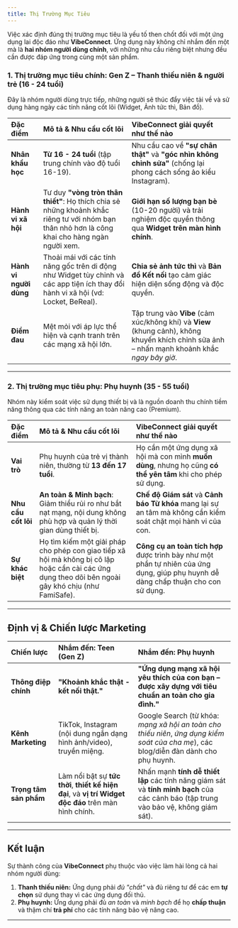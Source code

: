 ```yaml
---
title: Thị Trường Mục Tiêu
---
```


Việc xác định đúng thị trường mục tiêu là yếu tố then chốt đối với một ứng dụng lai độc đáo như **VibeConnect**. Ứng dụng này không chỉ nhắm đến một mà là **hai nhóm người dùng chính**, với những nhu cầu riêng biệt nhưng đều cần được đáp ứng trong cùng một sản phẩm.

### 1. Thị trường mục tiêu chính: Gen Z – Thanh thiếu niên & người trẻ (16 - 24 tuổi)

Đây là nhóm người dùng trực tiếp, những người sẽ thúc đẩy việc tải về và sử dụng hàng ngày các tính năng cốt lõi (Widget, Ảnh tức thì, Bản đồ).

| Đặc điểm               | Mô tả & Nhu cầu cốt lõi                                                                                                                        | **VibeConnect giải quyết như thế nào**                                                                                                        |
| :--------------------- | :--------------------------------------------------------------------------------------------------------------------------------------------- | :-------------------------------------------------------------------------------------------------------------------------------------------- |
| **Nhân khẩu học**      | **Từ 16 - 24 tuổi** (tập trung chính vào độ tuổi 16-19).                                                                                       | Nhu cầu cao về **"sự chân thật"** và **"góc nhìn không chỉnh sửa"** (chống lại phong cách sống ảo kiểu Instagram).                            |
| **Hành vi xã hội**     | Tư duy **"vòng tròn thân thiết"**: Họ thích chia sẻ những khoảnh khắc riêng tư với nhóm bạn thân nhỏ hơn là công khai cho hàng ngàn người xem. | **Giới hạn số lượng bạn bè** (10-20 người) và trải nghiệm độc quyền thông qua **Widget trên màn hình chính**.                                 |
| **Hành vi người dùng** | Thoải mái với các tính năng gốc trên di động như Widget tùy chỉnh và các app tiện ích thay đổi hành vi xã hội (vd: Locket, BeReal).            | **Chia sẻ ảnh tức thì** và **Bản đồ Kết nối** tạo cảm giác hiện diện sống động và độc quyền.                                                  |
| **Điểm đau**           | Mệt mỏi với áp lực thể hiện và cạnh tranh trên các mạng xã hội lớn.                                                                            | Tập trung vào **Vibe** (cảm xúc/không khí) và **View** (khung cảnh), không khuyến khích chỉnh sửa ảnh – nhấn mạnh khoảnh khắc _ngay bây giờ_. |

---

### 2. Thị trường mục tiêu phụ: Phụ huynh (35 - 55 tuổi)

Nhóm này kiểm soát việc sử dụng thiết bị và là nguồn doanh thu chính tiềm năng thông qua các tính năng an toàn nâng cao (Premium).

| Đặc điểm            | Mô tả & Nhu cầu cốt lõi                                                                                                                              | **VibeConnect giải quyết như thế nào**                                                                                             |
| :------------------ | :--------------------------------------------------------------------------------------------------------------------------------------------------- | :--------------------------------------------------------------------------------------------------------------------------------- |
| **Vai trò**         | Phụ huynh của trẻ vị thành niên, thường từ **13 đến 17 tuổi**.                                                                                       | Họ cần một ứng dụng xã hội mà con mình **muốn dùng**, nhưng họ cũng **có thể yên tâm** khi cho phép sử dụng.                       |
| **Nhu cầu cốt lõi** | **An toàn & Minh bạch**: Giảm thiểu rủi ro như bắt nạt mạng, nội dung không phù hợp và quản lý thời gian dùng thiết bị.                              | **Chế độ Giám sát** và **Cảnh báo Từ khóa** mang lại sự an tâm mà không cần kiểm soát chặt mọi hành vi của con.                    |
| **Sự khác biệt**    | Họ tìm kiếm một giải pháp cho phép con giao tiếp xã hội mà không bị cô lập hoặc cần cài các ứng dụng theo dõi bên ngoài gây khó chịu (như FamiSafe). | **Công cụ an toàn tích hợp** được trình bày như một phần tự nhiên của ứng dụng, giúp phụ huynh dễ dàng chấp thuận cho con sử dụng. |

---

## Định vị & Chiến lược Marketing

| Chiến lược             | Nhắm đến: Teen (Gen Z)                                                                                | Nhắm đến: Phụ huynh                                                                                                                   |
| :--------------------- | :---------------------------------------------------------------------------------------------------- | :------------------------------------------------------------------------------------------------------------------------------------ |
| **Thông điệp chính**   | **"Khoảnh khắc thật - kết nối thật."**                                                                | **"Ứng dụng mạng xã hội yêu thích của con bạn – được xây dựng với tiêu chuẩn an toàn cho gia đình."**                                 |
| **Kênh Marketing**     | TikTok, Instagram (nội dung ngắn dạng hình ảnh/video), truyền miệng.                                  | Google Search (từ khóa: _mạng xã hội an toàn cho thiếu niên_, _ứng dụng kiểm soát của cha mẹ_), các blog/diễn đàn dành cho phụ huynh. |
| **Trọng tâm sản phẩm** | Làm nổi bật sự **tức thời**, **thiết kế hiện đại**, và **vị trí Widget độc đáo** trên màn hình chính. | Nhấn mạnh **tính dễ thiết lập** các tính năng giám sát và **tính minh bạch** của các cảnh báo (tập trung vào bảo vệ, không giám sát). |

---

## Kết luận

Sự thành công của **VibeConnect** phụ thuộc vào việc làm hài lòng cả hai nhóm người dùng:

1. **Thanh thiếu niên:** Ứng dụng phải _đủ "chất"_ và đủ riêng tư để các em **tự chọn** sử dụng thay vì các ứng dụng đối thủ.
2. **Phụ huynh:** Ứng dụng phải đủ _an toàn_ và _minh bạch_ để họ **chấp thuận** và thậm chí **trả phí** cho các tính năng bảo vệ nâng cao.

---

